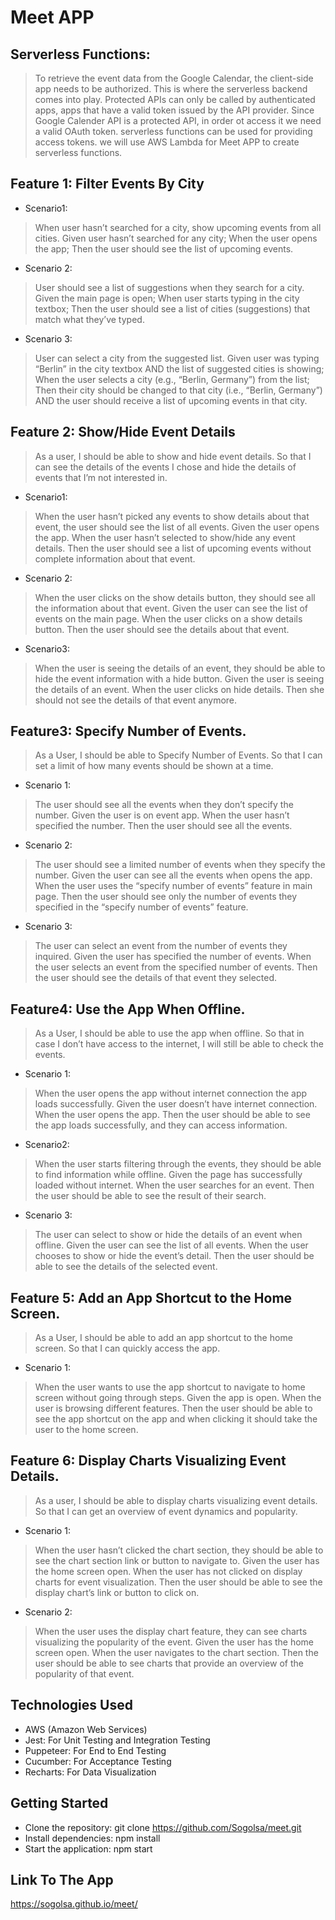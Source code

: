 # Meet APP

## Serverless Functions:

> To retrieve the event data from the Google Calendar, the client-side app needs to be authorized. This is where the serverless backend comes into play. Protected APIs can only be called by authenticated apps, apps that have a valid token issued by the API provider. Since Google Calender API is a protected API, in order ot access it we need a valid OAuth token.
> serverless functions can be used for providing access tokens. we will use AWS Lambda for Meet APP to create serverless functions.

## Feature 1: Filter Events By City

- Scenario1:

> When user hasn’t searched for a city, show upcoming events from all cities.
> Given user hasn’t searched for any city;
> When the user opens the app;
> Then the user should see the list of upcoming events.

- Scenario 2:

> User should see a list of suggestions when they search for a city.
> Given the main page is open;
> When user starts typing in the city textbox;
> Then the user should see a list of cities (suggestions) that match what they’ve typed.

- Scenario 3:

> User can select a city from the suggested list.
> Given user was typing “Berlin” in the city textbox AND the list of suggested cities is showing;
> When the user selects a city (e.g., “Berlin, Germany”) from the list;
> Then their city should be changed to that city (i.e., “Berlin, Germany”) AND the user should receive a list of upcoming events in that city.

## Feature 2: Show/Hide Event Details

> As a user,
> I should be able to show and hide event details.
> So that I can see the details of the events I chose and hide the details of events that I’m not interested in.

- Scenario1:

> When the user hasn’t picked any events to show details about that event, the user should see the list of all events.
> Given the user opens the app.
> When the user hasn’t selected to show/hide any event details.
> Then the user should see a list of upcoming events without complete information about that event.

- Scenario 2:

> When the user clicks on the show details button, they should see all the information about that event.
> Given the user can see the list of events on the main page.
> When the user clicks on a show details button.
> Then the user should see the details about that event.

- Scenario3:

> When the user is seeing the details of an event, they should be able to hide the event information with a hide button.
> Given the user is seeing the details of an event.
> When the user clicks on hide details.
> Then she should not see the details of that event anymore.

## Feature3: Specify Number of Events.

> As a User,
> I should be able to Specify Number of Events.
> So that I can set a limit of how many events should be shown at a time.

- Scenario 1:

> The user should see all the events when they don’t specify the number.
> Given the user is on event app.
> When the user hasn’t specified the number.
> Then the user should see all the events.

- Scenario 2:

> The user should see a limited number of events when they specify the number.
> Given the user can see all the events when opens the app.
> When the user uses the “specify number of events” feature in main page.
> Then the user should see only the number of events they specified in the “specify number of events” feature.

- Scenario 3:

> The user can select an event from the number of events they inquired.
> Given the user has specified the number of events.
> When the user selects an event from the specified number of events.
> Then the user should see the details of that event they selected.

## Feature4: Use the App When Offline.

> As a User,
> I should be able to use the app when offline.
> So that in case I don’t have access to the internet, I will still be able to check the events.

- Scenario 1:

> When the user opens the app without internet connection the app loads successfully.
> Given the user doesn’t have internet connection.
> When the user opens the app.
> Then the user should be able to see the app loads successfully, and they can access information.

- Scenario2:

> When the user starts filtering through the events, they should be able to find information while offline.
> Given the page has successfully loaded without internet.
> When the user searches for an event.
> Then the user should be able to see the result of their search.

- Scenario 3:

> The user can select to show or hide the details of an event when offline.
> Given the user can see the list of all events.
> When the user chooses to show or hide the event’s detail.
> Then the user should be able to see the details of the selected event.

## Feature 5: Add an App Shortcut to the Home Screen.

> As a User,
> I should be able to add an app shortcut to the home screen.
> So that I can quickly access the app.

- Scenario 1:

> When the user wants to use the app shortcut to navigate to home screen without going through steps.
> Given the app is open.
> When the user is browsing different features.
> Then the user should be able to see the app shortcut on the app and when clicking it should take the user to the home screen.

## Feature 6: Display Charts Visualizing Event Details.

> As a user,
> I should be able to display charts visualizing event details.
> So that I can get an overview of event dynamics and popularity.

- Scenario 1:

> When the user hasn’t clicked the chart section, they should be able to see the chart section link or button to navigate to.
> Given the user has the home screen open.
> When the user has not clicked on display charts for event visualization.
> Then the user should be able to see the display chart’s link or button to click on.

- Scenario 2:

> When the user uses the display chart feature, they can see charts visualizing the popularity of the event.
> Given the user has the home screen open.
> When the user navigates to the chart section.
> Then the user should be able to see charts that provide an overview of the popularity of that event.

## Technologies Used

- AWS (Amazon Web Services)
- Jest: For Unit Testing and Integration Testing
- Puppeteer: For End to End Testing
- Cucumber: For Acceptance Testing
- Recharts: For Data Visualization

## Getting Started

- Clone the repository: git clone https://github.com/Sogolsa/meet.git
- Install dependencies: npm install
- Start the application: npm start

## Link To The App

https://sogolsa.github.io/meet/
